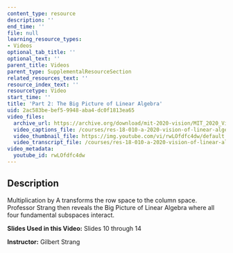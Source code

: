 ```yaml
---
content_type: resource
description: ''
end_time: ''
file: null
learning_resource_types:
- Videos
optional_tab_title: ''
optional_text: ''
parent_title: Videos
parent_type: SupplementalResourceSection
related_resources_text: ''
resource_index_text: ''
resourcetype: Video
start_time: ''
title: 'Part 2: The Big Picture of Linear Algebra'
uid: 2ac583be-bef5-9948-aba4-dc0f1813ea65
video_files:
  archive_url: https://archive.org/download/mit-2020-vision/MIT_2020_Vision_Part_2_300k.mp4
  video_captions_file: /courses/res-18-010-a-2020-vision-of-linear-algebra-spring-2020/5605545a627d5216a034fb170a3eeb44_rwLOfdfc4dw.vtt
  video_thumbnail_file: https://img.youtube.com/vi/rwLOfdfc4dw/default.jpg
  video_transcript_file: /courses/res-18-010-a-2020-vision-of-linear-algebra-spring-2020/b8dea7dd54f3a7d0d223c4a7abe24ad8_rwLOfdfc4dw.pdf
video_metadata:
  youtube_id: rwLOfdfc4dw
---
```


Description
-----------

Multiplication by A transforms the row space to the column space. Professor Strang then reveals the Big Picture of Linear Algebra where all four fundamental subspaces interact.

**Slides Used in this Video:** Slides 10 through 14

**Instructor:** Gilbert Strang